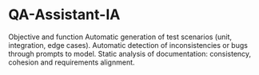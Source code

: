 # QA-Assistant-IA
Objective and function Automatic generation of test scenarios (unit, integration, edge cases).  Automatic detection of inconsistencies or bugs through prompts to model.  Static analysis of documentation: consistency, cohesion and requirements alignment.
